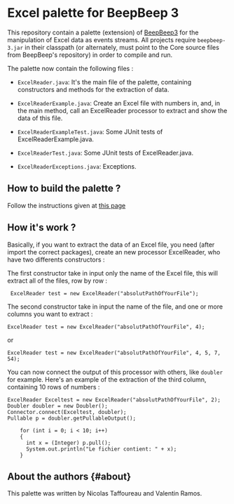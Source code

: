 # Excel palette for BeepBeep 3

This repository contain a palette (extension) of [BeepBeep3](https://liflab.github.io/beepbeep-3/) for the manipulation of Excel data as events streams. All projects require `beepbeep-3.jar` in their classpath (or alternately, must point to the Core source files from BeepBeep's repository) in order to compile and run.

The palette now contain the following files :

- `ExcelReader.java`: It's the main file of the palette, containing constructors and methods for the extraction of data.

- `ExcelReaderExample.java`: Create an Excel file with numbers in, and, in the main method, call an ExcelReader processor to extract and show the data of this file.

- `ExcelReaderExampleTest.java`: Some JUnit tests of ExcelReaderExample.java.

- `ExcelReaderTest.java`: Some JUnit tests of ExcelReader.java.

- `ExcelReaderExceptions.java`: Exceptions.

## How to build the palette ?

Follow the instructions given at [this page](https://github.com/liflab/beepbeep-3-palettes)

## How it's work ?

Basically, if you want to extract the data of an Excel file, you need (after import the correct packages), create an new processor ExcelReader, who have two differents constructors :

The first constructor take in input only the name of the Excel file, this will extract all of the files, row by row :
```
 ExcelReader test = new ExcelReader("absolutPathOfYourFile");
```
The second constructor take in input the name of the file, and one or more columns you want to extract :
```
ExcelReader test = new ExcelReader("absolutPathOfYourFile", 4);
```
or
```
ExcelReader test = new ExcelReader("absolutPathOfYourFile", 4, 5, 7, 54);
```

You can now connect the output of this processor with others, like `doubler` for example.
Here's an example of the extraction of the third column, containing 10 rows of numbers :

```
ExcelReader Exceltest = new ExcelReader("absolutPathOfYourFile", 2);
Doubler doubler = new Doubler();
Connector.connect(Exceltest, doubler);
Pullable p = doubler.getPullableOutput();

    for (int i = 0; i < 10; i++)
    {
      int x = (Integer) p.pull();
      System.out.println("Le fichier contient: " + x);
    }
```



About the authors                                                  {#about}
-----------------

This palette was written by Nicolas Taffoureau and Valentin Ramos.
